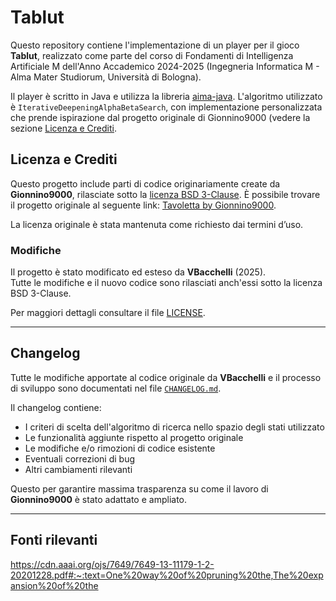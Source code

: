 # Tablut

Questo repository contiene l'implementazione di un player per il gioco **Tablut**, realizzato come parte del corso di Fondamenti di Intelligenza Artificiale M dell'Anno Accademico 2024-2025 (Ingegneria Informatica M - Alma Mater Studiorum, Università di Bologna). 

Il player è scritto in Java e utilizza la libreria [aima-java](https://github.com/aimacode/aima-java).
L'algoritmo utilizzato è `IterativeDeepeningAlphaBetaSearch`, con implementazione personalizzata che prende ispirazione dal progetto originale di Gionnino9000 (vedere la sezione [Licenza e Crediti](#licenza-e-crediti).

## Licenza e Crediti

Questo progetto include parti di codice originariamente create da **Gionnino9000**, rilasciate sotto la [licenza BSD 3-Clause](./LICENSE). È possibile trovare il progetto originale al seguente link: [Tavoletta by Gionnino9000](https://github.com/Gionnino9000/Gionnino9000).

La licenza originale è stata mantenuta come richiesto dai termini d’uso.

### Modifiche
Il progetto è stato modificato ed esteso da **VBacchelli** (2025).  
Tutte le modifiche e il nuovo codice sono rilasciati anch'essi sotto la licenza BSD 3-Clause.

Per maggiori dettagli consultare il file [LICENSE](./LICENSE).

---

## Changelog

Tutte le modifiche apportate al codice originale da **VBacchelli** e il processo di sviluppo sono documentati nel file [`CHANGELOG.md`](./CHANGELOG.md).

Il changelog contiene:
- I criteri di scelta dell'algoritmo di ricerca nello spazio degli stati utilizzato
- Le funzionalità aggiunte rispetto al progetto originale  
- Le modifiche e/o rimozioni di codice esistente  
- Eventuali correzioni di bug  
- Altri cambiamenti rilevanti

Questo per garantire massima trasparenza su come il lavoro di **Gionnino9000** è stato adattato e ampliato.

---

## Fonti rilevanti
https://cdn.aaai.org/ojs/7649/7649-13-11179-1-2-20201228.pdf#:~:text=One%20way%20of%20pruning%20the,The%20expansion%20of%20the
